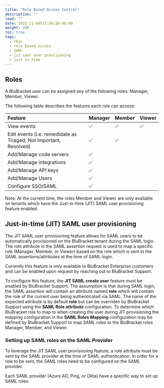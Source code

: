 ```yaml
---
title: "Role Based Access Control"
description: ""
lead: ""
date: 2022-11-08T17:59:28-08:00
weight: 200
toc: true
tags:
  - rbac
  - role based access
  - SAML
  - jit saml user provisioning
  - just in time
---
```


## Roles

A BluBracket user can be assigned any of the following roles:
Manager, Member, Viewer.

The following table describes the features each role can access:

| Feature                                                           | Manager | Member | Viewer |
| :---------------------------------------------------------------- | ------- | ------ | ------ |
| View events                                                       | ✅      | ✅     | ✅     |
| Edit events (i.e. remedidate as Triaged, Not Important, Resolved) | ✅      | ✅     |        |
| Add/Manage code servers                                           | ✅      |        |        |
| Add/Manage integrations                                           | ✅      |        |        |
| Add/Manage API keys                                               | ✅      |        |        |
| Add/Manage Users                                                  | ✅      |        |        |
| Configure SSO/SAML                                                | ✅      |        |        |

Note: At the current time, the roles Member and Viewer are only available on tenants which have the Just-in-time (JIT) SAML user provisioning feature enabled.

## Just-in-time (JIT) SAML user provisioning

The JIT SAML user provisioning feature allows for SAML users to be automatically provisioned on the BluBracket tenant during the SAML login. The role attribute in the SAML assertion request is used to map a specific role (Manager, Member, or Viewer) based on the role which is sent in the SAML assertions/attributes at the time of SAML login.

Currently this feature is only available to BluBracket Enterprise customers and can be enabled upon request by reaching out to BluBracket Support.

To configure this feature, the **JIT SAML create user** feature must be enabled by BluBracket Support.  The assumption is that during SAML login, the SAML assertion will contain an attribute named **role** which will contain the role of the current user being authenticated via SAML.  The name of the expected attribute is by default **role** but can be overriden by BluBracket Support using the **SAML Role attribute** configuration.  To determine which BluBracket role to map to when creating the user during JIT provisioning the mapping configuration in the **SAML Roles Mapping** configuration may be defined by BluBracket Support to map SAML roles to the BluBracket roles Manager, Member, and Viewer.

### Setting up SAML roles on the SAML Provider

To leverage the JIT SAML user provisioning feature, a role attribute must be sent by the SAML provider at the time of SAML authentication.  In order for a role to be sent, the SAML roles need to be configured on the SAML provider.

Each SAML provider (Azure AD, Ping, or Okta) have a specific way to set up SAML roles.

